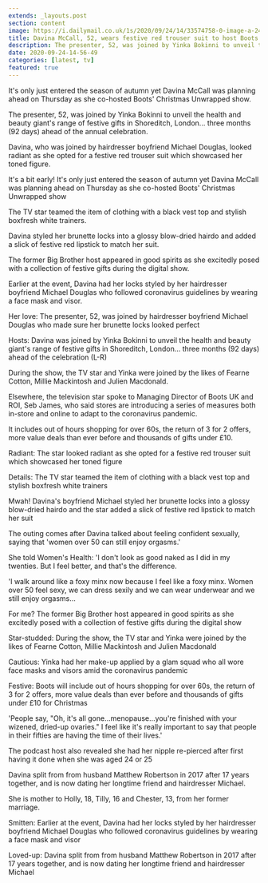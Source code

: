 ```yaml
---
extends: _layouts.post
section: content
image: https://i.dailymail.co.uk/1s/2020/09/24/14/33574758-0-image-a-24_1600954238413.jpg 
title: Davina McCall, 52, wears festive red trouser suit to host Boots Christmas show 
description: The presenter, 52, was joined by Yinka Bokinni to unveil the health and beauty giants range of festive gifts in Shoreditch, London... three months (92 days) ahead of the annual celebration. 
date: 2020-09-24-14-56-49 
categories: [latest, tv] 
featured: true 
--- 
```

It's only just entered the season of autumn yet Davina McCall was planning ahead on Thursday as she co-hosted Boots' Christmas Unwrapped show.

The presenter, 52, was joined by Yinka Bokinni to unveil the health and beauty giant's range of festive gifts in Shoreditch, London... three months (92 days) ahead of the annual celebration.

Davina, who was joined by hairdresser boyfriend Michael Douglas, looked radiant as she opted for a festive red trouser suit which showcased her toned figure.

It's a bit early! It's only just entered the season of autumn yet Davina McCall was planning ahead on Thursday as she co-hosted Boots' Christmas Unwrapped show

The TV star teamed the item of clothing with a black vest top and stylish boxfresh white trainers.

Davina styled her brunette locks into a glossy blow-dried hairdo and added a slick of festive red lipstick to match her suit. 

The former Big Brother host appeared in good spirits as she excitedly posed with a collection of festive gifts during the digital show.

Earlier at the event, Davina had her locks styled by her hairdresser boyfriend Michael Douglas who followed coronavirus guidelines by wearing a face mask and visor.

Her love: The presenter, 52, was joined by hairdresser boyfriend Michael Douglas who made sure her brunette locks looked perfect 

Hosts: Davina was joined by Yinka Bokinni to unveil the health and beauty giant's range of festive gifts in Shoreditch, London... three months (92 days) ahead of the celebration (L-R)

During the show, the TV star and Yinka were joined by the likes of Fearne Cotton, Millie Mackintosh and Julien Macdonald. 

Elsewhere, the television star spoke to Managing Director of Boots UK and ROI, Seb James, who said stores are introducing a series of measures both in-store and online to adapt to the coronavirus pandemic.

It includes out of hours shopping for over 60s, the return of 3 for 2 offers, more value deals than ever before and thousands of gifts under £10.   

Radiant: The star looked radiant as she opted for a festive red trouser suit which showcased her toned figure

Details: The TV star teamed the item of clothing with a black vest top and stylish boxfresh white trainers

Mwah! Davina's boyfriend Michael styled her brunette locks into a glossy blow-dried hairdo and the star added a slick of festive red lipstick to match her suit 

The outing comes after Davina talked about feeling confident sexually, saying that 'women over 50 can still enjoy orgasms.'

She told Women's Health: 'I don't look as good naked as I did in my twenties. But I feel better, and that's the difference.

'I walk around like a foxy minx now because I feel like a foxy minx. Women over 50 feel sexy, we can dress sexily and we can wear underwear and we still enjoy orgasms...

For me? The former Big Brother host appeared in good spirits as she excitedly posed with a collection of festive gifts during the digital show 

Star-studded: During the show, the TV star and Yinka were joined by the likes of Fearne Cotton, Millie Mackintosh and Julien Macdonald

Cautious: Yinka had her make-up applied by a glam squad who all wore face masks and visors amid the coronavirus pandemic 

Festive: Boots will include out of hours shopping for over 60s, the return of 3 for 2 offers, more value deals than ever before and thousands of gifts under £10 for Christmas 

'People say, "Oh, it's all gone…menopause…you're finished with your wizened, dried-up ovaries." I feel like it's really important to say that people in their fifties are having the time of their lives.'

The podcast host also revealed she had her nipple re-pierced after first having it done when she was aged 24 or 25

Davina split from from husband Matthew Robertson in 2017 after 17 years together, and is now dating her longtime friend and hairdresser Michael.  

She is mother to Holly, 18, Tilly, 16 and Chester, 13, from her former marriage. 

Smitten: Earlier at the event, Davina had her locks styled by her hairdresser boyfriend Michael Douglas who followed coronavirus guidelines by wearing a face mask and visor

Loved-up: Davina split from from husband Matthew Robertson in 2017 after 17 years together, and is now dating her longtime friend and hairdresser Michael 

